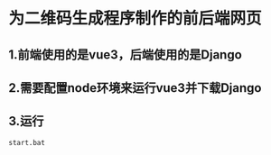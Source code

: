 # 为二维码生成程序制作的前后端网页

## 1.前端使用的是vue3，后端使用的是Django

## 2.需要配置node环境来运行vue3并下载Django

## 3.运行
`start.bat`
